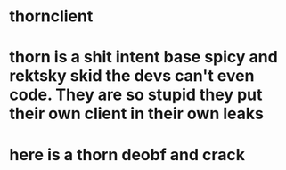 # thornclient
# thorn is a shit intent base spicy and rektsky skid the devs can't even code. They are so stupid they put their own client in their own leaks
# here is a thorn deobf and crack
